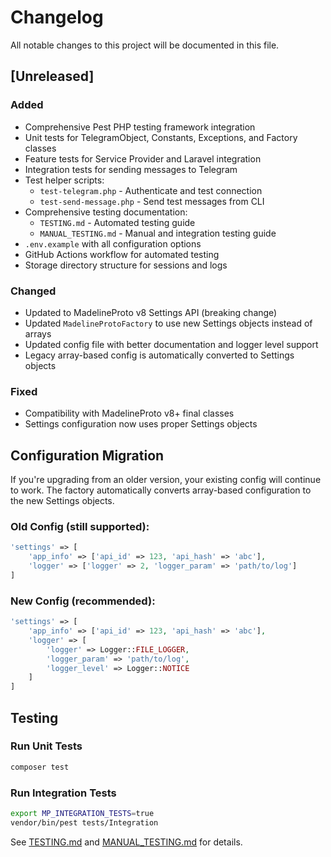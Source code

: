 # Changelog

All notable changes to this project will be documented in this file.

## [Unreleased]

### Added
- Comprehensive Pest PHP testing framework integration
- Unit tests for TelegramObject, Constants, Exceptions, and Factory classes
- Feature tests for Service Provider and Laravel integration
- Integration tests for sending messages to Telegram
- Test helper scripts:
  - `test-telegram.php` - Authenticate and test connection
  - `test-send-message.php` - Send test messages from CLI
- Comprehensive testing documentation:
  - `TESTING.md` - Automated testing guide
  - `MANUAL_TESTING.md` - Manual and integration testing guide
- `.env.example` with all configuration options
- GitHub Actions workflow for automated testing
- Storage directory structure for sessions and logs

### Changed
- Updated to MadelineProto v8 Settings API (breaking change)
- Updated `MadelineProtoFactory` to use new Settings objects instead of arrays
- Updated config file with better documentation and logger level support
- Legacy array-based config is automatically converted to Settings objects

### Fixed
- Compatibility with MadelineProto v8+ final classes
- Settings configuration now uses proper Settings objects

## Configuration Migration

If you're upgrading from an older version, your existing config will continue to work.
The factory automatically converts array-based configuration to the new Settings objects.

### Old Config (still supported):
```php
'settings' => [
    'app_info' => ['api_id' => 123, 'api_hash' => 'abc'],
    'logger' => ['logger' => 2, 'logger_param' => 'path/to/log']
]
```

### New Config (recommended):
```php
'settings' => [
    'app_info' => ['api_id' => 123, 'api_hash' => 'abc'],
    'logger' => [
        'logger' => Logger::FILE_LOGGER,
        'logger_param' => 'path/to/log',
        'logger_level' => Logger::NOTICE
    ]
]
```

## Testing

### Run Unit Tests
```bash
composer test
```

### Run Integration Tests
```bash
export MP_INTEGRATION_TESTS=true
vendor/bin/pest tests/Integration
```

See [TESTING.md](TESTING.md) and [MANUAL_TESTING.md](MANUAL_TESTING.md) for details.
